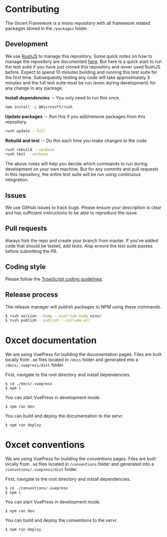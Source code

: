 # Contributing

The 0xcert Framework is a mono repository with all framework related packages stored in the  `/packages` folder.

## Development

We use [RushJS](https://rushjs.io) to manage this repository. Some quick notes on how to manage the repository are documented [here](https://gist.github.com/xpepermint/eecfc6ad6cd7c9f5dcda381aa255738d). But here is a quick start to run the test suite if you have just cloned this repository and never used RushJS before. Expect to spend 10 minutes building and running this test suite for the first time. Subsequently testing any code will take approximately 3 minutes and the full test suite must be run (even during development) for any change in any package.

**Install dependencies** -- You only need to run this once.

```sh
npm install -g @microsoft/rush
```

**Update packages** -- Run this if you add/remove packages from this repository.

```sh
rush update --full
```

**Rebuild and test** -- Do this each time you make changes to the code

```sh
rush rebuild --verbose
rush test --verbose
```

The above notes will help you decide which commands to run during development on your own machine. But for any commits and pull requests in this repository, the entire test suite will be run using continuous integration.

## Issues

We use GitHub issues to track bugs. Please ensure your description is clear and has sufficient instructions to be able to reproduce the issue.

## Pull requests

Always fork the repo and create your branch from master. If you've added code that should be tested, add tests. Alsp ensure the test suite passes before submitting the PR.

## Coding style

Please follow the [TypeScript coding guidelines](https://github.com/Microsoft/TypeScript/wiki/Coding-guidelines).

## Release process

The release manager will publish packages to NPM using these commands.

```sh
$ rush version --bump --override-bump minor
$ rush publish --publish --include-all
```

# 0xcet documentation

We are using VuePress for building the documentation pages. Files are built locally from `.md` files located in `/docs` folder and generated into a `/docs/.vuepress/dist` folder.

First, navigate to the root directory and install dependencies.

```
$ cd ./docs/.vuepress
$ npm i
```

You can start VuePress in development mode.

```
$ npm run dev
```

You can build and deploy the documentation to the servr.

```
$ npm run deploy
```

# 0xcet conventions

We are using VuePress for building the conventions pages. Files are built locally from `.md` files located in `/conventions` folder and generated into a `/convntions/.vuepress/dist` folder.

First, navigate to the root directory and install dependencies.

```
$ cd ./conventions/.vuepress
$ npm i
```

You can start VuePress in development mode.

```
$ npm run dev
```

You can build and deploy the conventions to the servr.

```
$ npm run deploy
```
